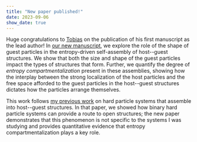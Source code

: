 ```yaml
---
title: "New paper published!"
date: 2023-09-06
show_date: true
---
```

Huge congratulations to [Tobias](https://www.tobiasdwyer.com/) on the publication of his first manuscript as the lead author!
In [our new manuscript](https://doi.org/10.1039/D3SM00891F), we explore the role of the shape of guest particles in the entropy-driven self-assembly of host--guest structures.
We show that both the size and shape of the guest particles impact the types of structures that form.
Further, we quantify the degree of *entropy compartmentalization* present in these assemblies, showing how the interplay between the strong localization of the host particles and
the free space afforded to the guest particles in the host--guest structures dictates how the particles arrange themselves.

This work follows [my previous work](https://doi.org/10.1039/D0SM02073G) on hard particle systems that assemble into host--guest structures.
In that paper, we showed how binary hard particle systems can provide a route to open structures; the new paper demonstrates that this phenomenon is
not specific to the systems I was studying and provides quantitative evidence that entropy compartmentalization plays a key role.
